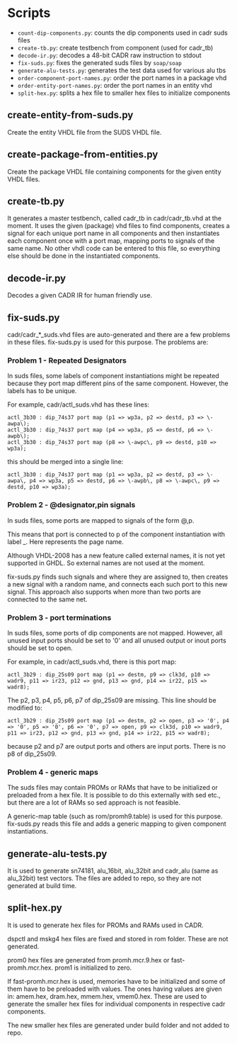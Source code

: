 
# Scripts

- `count-dip-components.py`: counts the dip components used in cadr suds files
- `create-tb.py`: create testbench from component (used for cadr_tb)
- `decode-ir.py`: decodes a 48-bit CADR raw instruction to stdout
- `fix-suds.py`: fixes the generated suds files by `soap/soap`
- `generate-alu-tests.py`: generates the test data used for various alu tbs
- `order-component-port-names.py`: order the port names in a package vhd
- `order-entity-port-names.py`: order the port names in an entity vhd
- `split-hex.py`: splits a hex file to smaller hex files to initialize components

## create-entity-from-suds.py

Create the entity VHDL file from the SUDS VHDL file.

## create-package-from-entities.py

Create the package VHDL file containing components for the given entity VHDL files.

## create-tb.py

It generates a master testbench, called cadr_tb in cadr/cadr_tb.vhd at the moment. It uses the given (package) vhd files to find components, creates a signal for each unique port name in all components and then instantiates each component once with a port map, mapping ports to signals of the same name. No other vhdl code can be entered to this file, so everything else should be done in the instantiated components.

## decode-ir.py

Decodes a given CADR IR for human friendly use.

## fix-suds.py

cadr/cadr_*_suds.vhd files are auto-generated and there are a few problems in these files. fix-suds.py is used for this purpose. The problems are:

### Problem 1 - Repeated Designators

In suds files, some labels of component instantiations might be repeated because they port map different pins of the same component. However, the labels has to be unique.

For example, cadr/actl_suds.vhd has these lines:
```
actl_3b30 : dip_74s37 port map (p1 => wp3a, p2 => destd, p3 => \-awpa\);
actl_3b30 : dip_74s37 port map (p4 => wp3a, p5 => destd, p6 => \-awpb\);
actl_3b30 : dip_74s37 port map (p8 => \-awpc\, p9 => destd, p10 => wp3a);
```

this should be merged into a single line:
```
actl_3b30 : dip_74s37 port map (p1 => wp3a, p2 => destd, p3 => \-awpa\, p4 => wp3a, p5 => destd, p6 => \-awpb\, p8 => \-awpc\, p9 => destd, p10 => wp3a);
```

### Problem 2 - @designator,pin signals

In suds files, some ports are mapped to signals of the form \@<DESIGNATOR>,p<NUM>\.

This means that port is connected to p<NUM> of the component instantiation with label <PAGE>_<DESIGNATOR>. Here <PAGE> represents the page name.

Although VHDL-2008 has a new feature called external names, it is not yet supported in GHDL. So external names are not used at the moment.

fix-suds.py finds such signals and where they are assigned to, then creates a new signal with a random name, and connects each such port to this new signal. This approach also supports when more than two ports are connected to the same net.

### Problem 3 - port terminations

In suds files, some ports of dip components are not mapped. However, all unused input ports should be set to '0' and all unused output or inout ports should be set to open.

For example, in cadr/actl_suds.vhd, there is this port map:
```
actl_3b29 : dip_25s09 port map (p1 => destm, p9 => clk3d, p10 => wadr9, p11 => ir23, p12 => gnd, p13 => gnd, p14 => ir22, p15 => wadr8);
```

The p2, p3, p4, p5, p6, p7 of dip_25s09 are missing. This line should be modified to:
```
actl_3b29 : dip_25s09 port map (p1 => destm, p2 => open, p3 => '0', p4 => '0', p5 => '0', p6 => '0', p7 => open, p9 => clk3d, p10 => wadr9, p11 => ir23, p12 => gnd, p13 => gnd, p14 => ir22, p15 => wadr8);
```

because p2 and p7 are output ports and others are input ports. There is no p8 of dip_25s09.

### Problem 4 - generic maps

The suds files may contain PROMs or RAMs that have to be initialized or preloaded from a hex file. It is possible to do this externally with sed etc., but there are a lot of RAMs so sed approach is not feasible.

A generic-map table (such as rom/promh9.table) is used for this purpose. fix-suds.py reads this file and adds a generic mapping to given component instantiations.

## generate-alu-tests.py

It is used to generate sn74181, alu_16bit, alu_32bit and cadr_alu (same as alu_32bit) test vectors. The files are added to repo, so they are not generated at build time.

## split-hex.py

It is used to generate hex files for PROMs and RAMs used in CADR.

dspctl and mskg4 hex files are fixed and stored in rom folder. These are not generated.

prom0 hex files are generated from promh.mcr.9.hex or fast-promh.mcr.hex. prom1 is initialized to zero.

If fast-promh.mcr.hex is used, memories have to be initialized and some of them have to be preloaded with values. The ones having values are given in: amem.hex, dram.hex, mmem.hex, vmem0.hex. These are used to generate the smaller hex files for individual components in respective cadr components.

The new smaller hex files are generated under build folder and not added to repo.